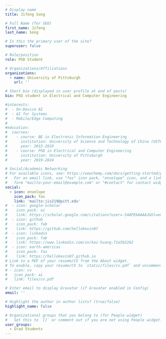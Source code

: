 ```yaml
---
# Display name
title: Jifeng Song

# Full Name (for SEO)
first_name: Jifeng
last_name: Song

# Is this the primary user of the site?
superuser: false

# Role/position
role: PhD Student

# Organizations/Affiliations
organizations:
  - name: University of Pittsburgh
    url: ''

# Short bio (displayed in user profile at end of posts)
bio: PhD student in Electrical and Computer Engineering

#interests:
#  - On-Device AI
#  - AI for Systems
#  - Mobile/Edge Computing
#
#education:
#  courses:
#    - course: BE in Electronic Information Engineering
#      institution: University of Science and Technology of China (USTC)
#      year: 2015-2019
#    - course: PhD in Electrical and Computer Engineering
#      institution: University of Pittsburgh
#      year: 2019-2024

# Social/Academic Networking
# For available icons, see: https://wowchemy.com/docs/getting-started/page-builder/#icons
#   For an email link, use "fas" icon pack, "envelope" icon, and a link in the
#   form "mailto:your-email@example.com" or "#contact" for contact widget.
social:
  - icon: envelope
    icon_pack: fas
    link: 'mailto:jis219@pitt.edu'
#  - icon: google-scholar
#    icon_pack: ai
#    link: https://scholar.google.com/citations?user=-54APEkAAAAJ&hl=en
#  - icon: github
#    icon_pack: fab
#    link: https://github.com/hellokevin07
#  - icon: linkedin
#    icon_pack: fab
#    link: https://www.linkedin.com/in/kai-huang-71a5b2262
#  - icon: earth-americas
#    icon_pack: fas
#    link: https://hellokevin07.github.io
# Link to a PDF of your resume/CV from the About widget.
# To enable, copy your resume/CV to `static/files/cv.pdf` and uncomment the lines below.
# - icon: cv
#   icon_pack: ai
#   link: files/cv.pdf

# Enter email to display Gravatar (if Gravatar enabled in Config)
email: ''

# Highlight the author in author lists? (true/false)
highlight_name: false

# Organizational groups that you belong to (for People widget)
#   Set this to `[]` or comment out if you are not using People widget.
user_groups:
  - Grad Students
---
```


<!--
Lorem ipsum dolor sit amet, consectetur adipiscing elit. Sed neque elit, tristique placerat feugiat ac, facilisis vitae arcu. Proin eget egestas augue. Praesent ut sem nec arcu pellentesque aliquet. Duis dapibus diam vel metus tempus vulputate.
-->
